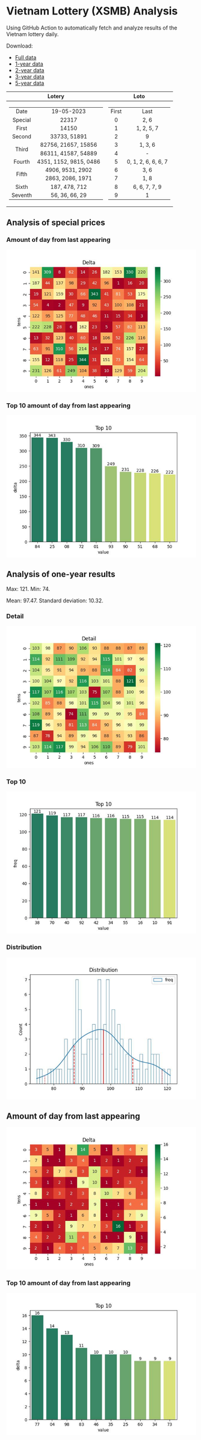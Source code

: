 # Vietnam Lottery (XSMB) Analysis

Using GitHub Action to automatically fetch and analyze results of the Vietnam lottery daily.

Download:

* [Full data](https://raw.githubusercontent.com/khiemdoan/vietnam-lottery-xsmb-analysis/main/results/xsmb.csv)
* [1-year data](https://raw.githubusercontent.com/khiemdoan/vietnam-lottery-xsmb-analysis/main/results/xsmb_1_year.csv)
* [2-year data](https://raw.githubusercontent.com/khiemdoan/vietnam-lottery-xsmb-analysis/main/results/xsmb_2_year.csv)
* [3-year data](https://raw.githubusercontent.com/khiemdoan/vietnam-lottery-xsmb-analysis/main/results/xsmb_3_year.csv)
* [5-year data](https://raw.githubusercontent.com/khiemdoan/vietnam-lottery-xsmb-analysis/main/results/xsmb_5_year.csv)

| Lotery      | Loto |
| :-----------: | :-----------: |
| <table><tr><td>Date</td><td>19-05-2023</td></tr><tr><td>Special</td><td>22317</td></tr><tr><td>First</td><td>14150</td></tr><tr><td>Second</td><td>33733, 51891</td></tr><tr><td rowspan="2">Third</td><td>82756, 21657, 15856</td></tr><tr><td>86311, 41587, 54889</td></tr><tr><td>Fourth</td><td>4351, 1152, 9815, 0486</td></tr><tr><td rowspan="2">Fifth</td><td>4906, 9531, 2902</td></tr><tr><td>2863, 2086, 1971</td></tr><tr><td>Sixth</td><td>187, 478, 712</td></tr><tr><td>Seventh</td><td>56, 36, 66, 29</td></tr></table> | <table><tr><td>First</td><td>Last</td></tr><tr><td>0</td><td>2, 6</td></tr><tr><td>1</td><td>1, 2, 5, 7</td></tr><tr><td>2</td><td>9</td></tr><tr><td>3</td><td>1, 3, 6</td></tr><tr><td>4</td><td>-</td></tr><tr><td>5</td><td>0, 1, 2, 6, 6, 6, 7</td></tr><tr><td>6</td><td>3, 6</td></tr><tr><td>7</td><td>1, 8</td></tr><tr><td>8</td><td>6, 6, 7, 7, 9</td></tr><tr><td>9</td><td>1</td></tr></table> |


<h2>Analysis of special prices</h2>

<h3>Amount of day from last appearing</h3>

![Delta](images/special_delta.jpg)

<h3>Top 10 amount of day from last appearing</h3>

![Delta top 10](images/special_delta_top_10.jpg)

<h2>Analysis of one-year results</h2>

Max: 121. Min: 74.

Mean: 97.47. Standard deviation: 10.32.

<h3>Detail</h3>

![Detail](images/heatmap.jpg)

<h3>Top 10</h3>

![Top 10](images/top-10.jpg)

<h3>Distribution</h3>

![Distribution](images/distribution.jpg)

<h2>Amount of day from last appearing</h2>

![Delta](images/delta.jpg)

<h3>Top 10 amount of day from last appearing</h3>

![Delta top 10](images/delta_top_10.jpg)